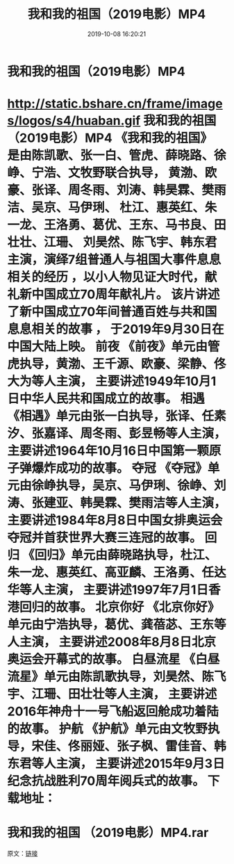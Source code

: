﻿---
title: 我和我的祖国（2019电影）MP4
date: 2019-10-08 16:20:21
categories: 演唱会视频、电影MV
tags: 华语中文
---
# 我和我的祖国（2019电影）MP4

http://static.bshare.cn/frame/images/logos/s4/huaban.gif
我和我的祖国 （2019电影）MP4
《我和我的祖国》
是由陈凯歌、张一白、管虎、薛晓路、徐峥、宁浩、文牧野联合执导，
黄渤、欧豪、张译、周冬雨、刘涛、韩昊霖、樊雨洁、吴京、马伊琍、
杜江、惠英红、朱一龙、王洛勇、葛优、王东、马书良、田壮壮、江珊、
刘昊然、陈飞宇、韩东君主演，演绎7组普通人与祖国大事件息息相关的经历
，以小人物见证大时代，献礼新中国成立70周年献礼片。
该片讲述了新中国成立70年间普通百姓与共和国息息相关的故事 ，
于2019年9月30日在中国大陆上映。
前夜
《前夜》单元由管虎执导，黄渤、王千源、欧豪、梁静、佟大为等人主演，
主要讲述1949年10月1日中华人民共和国成立的故事。
相遇
《相遇》单元由张一白执导，张译、任素汐、张嘉译、周冬雨、彭昱畅等人主演，
主要讲述1964年10月16日中国第一颗原子弹爆炸成功的故事。
夺冠
《夺冠》单元由徐峥执导，吴京、马伊琍、徐峥、刘涛、张建亚、韩昊霖、樊雨洁等人主演，
主要讲述1984年8月8日中国女排奥运会夺冠并首获世界大赛三连冠的故事。
回归
《回归》单元由薛晓路执导，杜江、朱一龙、惠英红、高亚麟、王洛勇、任达华等人主演，
主要讲述1997年7月1日香港回归的故事。
北京你好
《北京你好》单元由宁浩执导，葛优、龚蓓苾、王东等人主演，
主要讲述2008年8月8日北京奥运会开幕式的故事。
白昼流星
《白昼流星》单元由陈凯歌执导，刘昊然、陈飞宇、江珊、田壮壮等人主演，
主要讲述2016年神舟十一号飞船返回舱成功着陆的故事。
护航
《护航》单元由文牧野执导，宋佳、佟丽娅、张子枫、雷佳音、韩东君等人主演，
主要讲述2015年9月3日纪念抗战胜利70周年阅兵式的故事。
下载地址：
==============================
我和我的祖国 （2019电影）MP4.rar
==============================
原文：[链接](https://blog.sina.com.cn/s/blog_1647c7e7601030hcf.html)